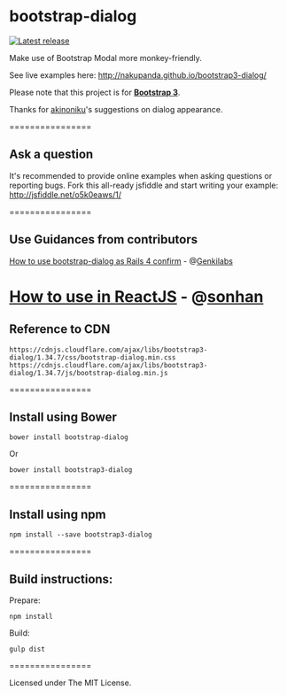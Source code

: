 bootstrap-dialog
================

[![Latest release](https://img.shields.io/github/release/nakupanda/bootstrap3-dialog.svg)](https://github.com/nakupanda/bootstrap3-dialog/releases/latest)

Make use of Bootstrap Modal more monkey-friendly.

See live examples here: <a href="http://nakupanda.github.io/bootstrap3-dialog/">http://nakupanda.github.io/bootstrap3-dialog/</a>

Please note that this project is for <a href="http://getbootstrap.com/"><strong>Bootstrap 3</strong></a>.

Thanks for [akinoniku](https://github.com/akinoniku)'s suggestions on dialog appearance.

================

## Ask a question

It's recommended to provide online examples when asking questions or reporting bugs.
Fork this all-ready jsfiddle and start writing your example:
<a href="https://jsfiddle.net/o5k0eaws/1/">http://jsfiddle.net/o5k0eaws/1/</a>

================

## Use Guidances from contributors

<a href="https://gist.github.com/Genkilabs/bdcc5f62c5b46a8e0904">How to use bootstrap-dialog as Rails 4 confirm</a> - @[Genkilabs](https://github.com/Genkilabs)

<a href="https://github.com/nakupanda/bootstrap3-dialog/issues/364">How to use in ReactJS</a> - @[sonhan](https://github.com/sonhan)
================
## Reference to CDN

```
https://cdnjs.cloudflare.com/ajax/libs/bootstrap3-dialog/1.34.7/css/bootstrap-dialog.min.css
https://cdnjs.cloudflare.com/ajax/libs/bootstrap3-dialog/1.34.7/js/bootstrap-dialog.min.js
```
================

## Install using Bower

```
bower install bootstrap-dialog
```

Or

```
bower install bootstrap3-dialog
```

================

## Install using npm

```
npm install --save bootstrap3-dialog
```

================

## Build instructions:

Prepare:

```
npm install
```

Build:

```
gulp dist
```

================

Licensed under The MIT License.
